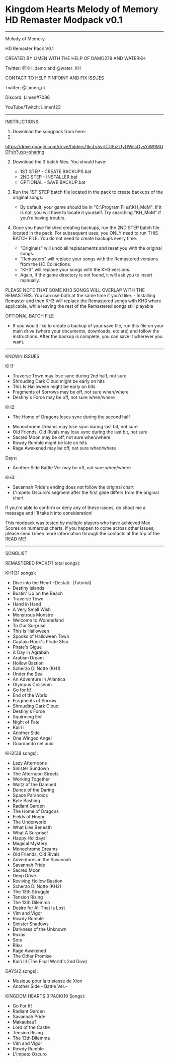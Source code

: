 # Kingdom Hearts Melody of Memory HD Remaster Modpack v0.1

********************************************************************************************

Melody of Memory

HD Remaster Pack V0.1

CREATED BY LIMEN WITH THE HELP OF DAMO279 AND WATERKH

Twitter: @KH_damo and @water_KH


CONTACT TO HELP PINPOINT AND FIX ISSUES

Twitter: @Limen_nt

Discord: Limen#7086

YouTube/Twitch: Limen123

********************************************************************************************

INSTRUCTIONS

1. Download the songpack from here:
2. 
https://drive.google.com/drive/folders/1kcLv5vrCD3hzzfyDWscOysYiW9MUDFsb?usp=sharing

2. Download the 3 batch files. You should have:
	- 1ST STEP - CREATE BACKUPS.bat
	- 2ND STEP - INSTALLER.bat
	- OPTIONAL - SAVE BACKUP.bat


3. Run the 1ST STEP batch file located in the pack to create backups of the original songs.
	- By default, your game should be in "C:\Program Files\KH_MoM". If it is not, you
	  will have to locate it yourself. Try searching "KH_MoM" if you're having trouble.

4. Once you have finished creating backups, run the 2ND STEP batch file located in the pack.
   For subsequent uses, you ONLY need to run THIS BATCH FILE. You do not need to create
   backups every time.
	- "Originals" will undo all replacements and reset you with the original songs.
	- "Remasters" will replace your songs with the Remastered versions from the
	   HD Collections.
	- "KH3" will replace your songs with the KH3 versions.
	- Again, if the game directory is not found, it will ask you to insert manually.

PLEASE NOTE THAT SOME KH3 SONGS WILL OVERLAP WITH THE REMASTERS. You can use both at the
same time if you'd like.
	- Installing Remaster and then KH3 will replace the Remastered songs with KH3 where
	  applicable, while leaving the rest of the Remastered songs still playable



OPTIONAL BATCH FILE
 - If you would like to create a backup of your save file, run this file on your main drive
   (where your documents, downloads, etc are) and follow the instructions. After the backup
   is complete, you can save it wherever you want.

********************************************************************************************

KNOWN ISSUES

KH1:
 - Traverse Town may lose sync during 2nd half, not sure
 - Shrouding Dark Cloud might be early on hits
 - This Is Halloween might be early on hits
 - Fragments of Sorrows may be off, not sure when/where
 - Destiny's Force may be off, not sure when/where

KH2:
 * The Home of Dragons loses sync during the second half
 - Monochrome Dreams may lose sync during last bit, not sure
 - Old Friends, Old Rivals may lose sync during the last bit, not sure
 - Sacred Moon may be off, not sure when/where
 - Rowdy Rumble might be late on hits
 - Rage Awakened may be off, not sure when/where
 
Days:
 - Another Side Battle Ver may be off, not sure when/where

KH3:
 - Savannah Pride's ending does not follow the original chart
 - L'Impeto Oscuro's segment after the first glide differs from the original chart



If you're able to confirm or deny any of these issues, do shoot me a message and I'll take
it into consideration!

This modpack was tested by multiple players who have achieved Max Scores on numerous charts.
If you happen to come across other issues, please send Limen more information through the
contacts at the top of the READ ME!

********************************************************************************************

SONGLIST


REMASTERED PACK(71 total songs):

KH1(31 songs):
 - Dive into the Heart -Destati- (Tutorial)
 - Destiny Islands 
 - Bustin' Up on the Beach
 - Traverse Town
 - Hand in Hand
 - A Very Small Wish
 - Monstrous Monstro 
 - Welcome to Wonderland 
 - To Our Surprise 
 - This is Halloween 
 - Spooks of Halloween Town 
 - Captain Hook's Pirate Ship
 - Pirate's Gigue
 - A Day in Agrabah
 - Arabian Dream
 - Hollow Bastion
 - Scherzo Di Notte (KH1)
 - Under the Sea
 - An Adventure in Atlantica
 - Olympus Coliseum
 - Go for It!
 - End of the World
 - Fragments of Sorrow
 - Shrouding Dark Cloud
 - Destiny's Force
 - Squirming Evil
 - Night of Fate
 - Kairi I
 - Another Side
 - One Winged Angel
 - Guardando nel buio


KH2(38 songs):
 - Lazy Afternoons
 - Sinister Sundown
 - The Afternoon Streets
 - Working Together
 - Waltz of the Damned
 - Dance of the Daring
 - Space Paranoids
 - Byte Bashing 
 - Radiant Garden 
 - The Home of Dragons
 - Fields of Honor 
 - The Underworld 
 - What Lies Beneath 
 - What A Surprise! 
 - Happy Holidays!
 - Magical Mystery
 - Monochrome Dreams
 - Old Friends, Old Rivals
 - Adventures in the Savannah
 - Savannah Pride
 - Sacred Moon
 - Deep Drive
 - Reviving Hollow Bastion
 - Scherzo Di Notte (KH2)
 - The 13th Struggle
 - Tension Rising
 - The 13th Dilemma
 - Desire for All That Is Lost
 - Vim and Vigor
 - Rowdy Rumble
 - Sinister Shadows
 - Darkness of the Unknown
 - Roxas
 - Sora
 - Riku
 - Rage Awakened
 - The Other Promise
 - Kairi III (The Final World's 2nd Dive)

DAYS(2 songs):
 - Musique pour la tristesse de Xion
 - Another Side - Battle Ver.-




KINGDOM HEARTS 3 PACK(10 Songs):
 - Go For It!
 - Radiant Garden
 - Savannah Pride
 - Makaukau?
 - Lord of the Castle
 - Tension Rising
 - The 13th Dilemma
 - Vim and Vigor
 - Rowdy Rumble
 - L'Impeto Oscuro

